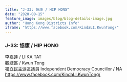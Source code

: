 ```yaml
---
title: "J-33: 協康 / HIP HONG"
date: "2020-08-15"
feature_image: images/blog/blog-details-image.jpg
author: "Hong Kong Districts Info"
iframe: "https://www.facebook.com/KindaLI.KwunTong/"
---
```


### J-33: 協康 / HIP HONG  
李嘉達 / LI KA TAT  
觀塘區 / Kwun Tong  
獨立民主派區議員 Independent Democracy Councillor / NA  
https://www.facebook.com/KindaLI.KwunTong/
